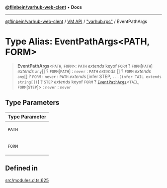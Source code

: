 [**@flinbein/varhub-web-clent**](../../../../README.md) • **Docs**

***

[@flinbein/varhub-web-clent](../../../../README.md) / [VM API](../../../README.md) / ["varhub:rpc"](../README.md) / EventPathArgs

# Type Alias: EventPathArgs\<PATH, FORM\>

> **EventPathArgs**\<`PATH`, `FORM`\>: `PATH` *extends* keyof `FORM` ? `FORM`\[`PATH`\] *extends* `any`[] ? `FORM`\[`PATH`\] : `never` : `PATH` *extends* [] ? `FORM` *extends* `any`[] ? `FORM` : `never` : `PATH` *extends* [infer STEP, `...(infer TAIL extends string[])`] ? `STEP` *extends* keyof `FORM` ? [`EventPathArgs`](EventPathArgs.md)\<`TAIL`, `FORM`\[`STEP`\]\> : `never` : `never`

## Type Parameters

<table>
<thead>
<tr>
<th>Type Parameter</th>
</tr>
</thead>
<tbody>
<tr>
<td>

`PATH`

</td>
</tr>
<tr>
<td>

`FORM`

</td>
</tr>
</tbody>
</table>

## Defined in

[src/modules.d.ts:625](https://github.com/flinbein/varhub-web-client/blob/9db988520cfb0824522e6c6d1698d44de5ef3f92/src/modules.d.ts#L625)
